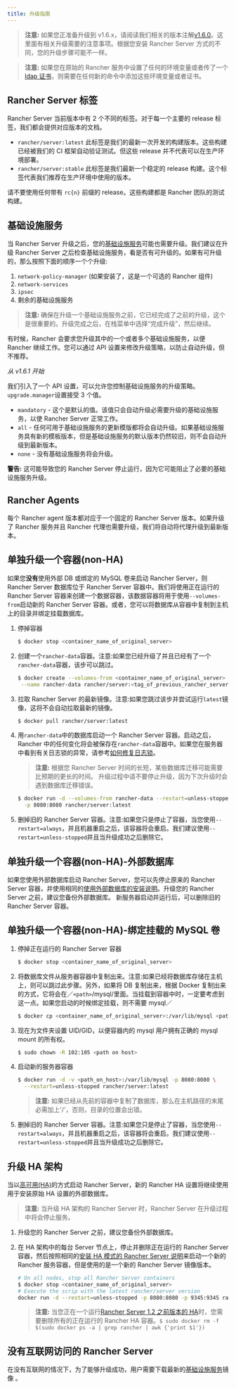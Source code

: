 ```yaml
---
title: 升级指南
---
```


> **注意:** 如果您正准备升级到 v1.6.x，请阅读我们相关的版本注解[v1.6.0](https://github.com/rancher/rancher/releases/tag/v1.6.0)。这里面有相关升级需要的注意事项。根据您安装 Rancher Server 方式的不同，您的升级步骤可能不一样。

> **注意:** 如果您在原始的 Rancher 服务中设置了任何的环境变量或者传了一个[ldap 证书](/docs/rancher1/installation/installing-server/_index#tls认证使用adopenldap)，则需要在任何新的命令中添加这些环境变量或者证书。

## Rancher Server 标签

Rancher Server 当前版本中有 2 个不同的标签。对于每一个主要的 release 标签，我们都会提供对应版本的文档。

- `rancher/server:latest` 此标签是我们的最新一次开发的构建版本。这些构建已经被我们的 CI 框架自动验证测试。但这些 release 并不代表可以在生产环境部署。
- `rancher/server:stable` 此标签是我们最新一个稳定的 release 构建。这个标签代表我们推荐在生产环境中使用的版本。

请不要使用任何带有 `rc{n}` 前缀的 release。这些构建都是 Rancher 团队的测试构建。

## 基础设施服务

当 Rancher Server 升级之后，您的[基础设施服务](/docs/rancher1/rancher-service/_index)可能也需要升级。我们建议在升级 Rancher Server 之后检查基础设施服务，看是否有可升级的。如果有可升级的，那么按照下面的顺序一个个升级:

1. `network-policy-manager` (如果安装了，这是一个可选的 Rancher 组件)
2. `network-services`
3. `ipsec`
4. 剩余的基础设施服务

> **注意:** 确保在升级一个基础设施服务之前，它已经完成了之前的升级，这个是很重要的。升级完成之后，在栈菜单中选择“完成升级”，然后继续。

有时候，Rancher 会要求您升级其中的一个或者多个基础设施服务，以便 Rancher 继续工作。您可以通过 API 设置来修改升级策略，以防止自动升级，但不推荐。

_从 v1.6.1 开始_

我们引入了一个 API 设置，可以允许您控制基础设施服务的升级策略。`upgrade.manager`设置接受 3 个值。

- `mandatory` - 这个是默认的值。该值只会自动升级必需要升级的基础设施服务，以使 Rancher Server 正常工作。
- `all` - 任何可用于基础设施服务的更新模版都将会自动升级。如果基础设施服务具有新的模板版本，但是基础设施服务的默认版本仍然较旧，则不会自动升级到最新版本。
- `none` - 没有基础设施服务将会升级。

**警告:** 这可能导致您的 Rancher Server 停止运行，因为它可能阻止了必要的基础设施服务升级。

## Rancher Agents

每个 Rancher agent 版本都对应于一个固定的 Rancher Server 版本。如果升级了 Rancher 服务并且 Rancher 代理也需要升级，我们将自动将代理升级到最新版本。

## 单独升级一个容器(non-HA)

如果您**没有**使用外部 DB 或绑定的 MySQL 卷来启动 Rancher Server，则 Rancher Server 数据库位于 Rancher Server 容器中。我们将使用正在运行的 Rancher Server 容器来创建一个数据容器，该数据容器将用于使用`--volumes-from`启动新的 Rancher Server 容器。或者，您可以将数据库从容器中复制到主机上的目录并绑定挂载数据库。

1. 停掉容器

   ```bash
   $ docker stop <container_name_of_original_server>
   ```

2. 创建一个`rancher-data`容器。注意:如果您已经升级了并且已经有了一个`rancher-data`容器，该步可以跳过。

   ```bash
   $ docker create --volumes-from <container_name_of_original_server> \
    --name rancher-data rancher/server:<tag_of_previous_rancher_server>
   ```

3. 拉取 Rancher Server 的最新镜像。注意:如果您跳过该步并尝试运行`latest`镜像，这将不会自动拉取最新的镜像。

   ```bash
   $ docker pull rancher/server:latest
   ```

4. 用`rancher-data`中的数据库启动一个 Rancher Server 容器。启动之后，Rancher 中的任何变化将会被保存在`rancher-data`容器中。如果您在服务器中看到有关日志锁的异常，请参考[如何修复日志锁](/docs/rancher1/faq/server/_index#databaselock)。

   > **注意:** 根据您 Rancher Server 时间的长短，某些数据库迁移可能需要比预期的更长的时间。 升级过程中请不要停止升级，因为下次升级时会遇到数据库迁移错误。

   ```bash
   $ docker run -d --volumes-from rancher-data --restart=unless-stopped \
     -p 8080:8080 rancher/server:latest
   ```

5. 删掉旧的 Rancher Server 容器。注意:如果您只是停止了容器，当您使用`--restart=always`，并且机器重启之后，该容器将会重启。我们建议使用`--restart=unless-stopped`并且当升级成功之后删除它。

## 单独升级一个容器(non-HA)-外部数据库

如果您使用外部数据库启动 Rancher Server，您可以先停止原来的 Rancher Server 容器，并使用相同的[使用外部数据库的安装说明](/docs/rancher1/installation/installing-server/_index#single-container-external-database)。升级您的 Rancher Server 之前，建议您备份外部数据库。 新服务器启动并运行后，可以删除旧的 Rancher Server 容器。

## 单独升级一个容器(non-HA)-绑定挂载的 MySQL 卷

1. 停掉正在运行的 Rancher Server 容器

   ```bash
   $ docker stop <container_name_of_original_server>
   ```

2. 将数据库文件从服务器容器中复制出来。注意:如果已经将数据库存储在主机上，则可以跳过此步骤。另外，如果将 DB 复制出来，根据 Docker 复制出来的方式，它将会在／`<path>`/mysql/里面。当挂载到容器中时，一定要考虑到这一点。如果您启动的时候绑定挂载，则不需要 mysql／

   ```bash
   $ docker cp <container_name_of_original_server>:/var/lib/mysql <path on host>
   ```

3. 现在为文件夹设置 UID/GID，以便容器内的 mysql 用户拥有正确的 mysql mount 的所有权。

   ```bash
   $ sudo chown -R 102:105 <path on host>
   ```

4. 启动新的服务器容器

   ```bash
   $ docker run -d -v <path_on_host>:/var/lib/mysql -p 8080:8080 \
     --restart=unless-stopped rancher/server:latest
   ```

   > **注意:** 如果已经从先前的容器中复制了数据库，那么在主机路径的末尾必需加上'/'，否则，目录的位置会出错。

5. 删掉旧的 Rancher Server 容器。注意:如果您只是停止了容器，当您使用`--restart=always`，并且机器重启之后，该容器将会重启。我们建议使用`--restart=unless-stopped`并且当升级成功之后删除它。

## 升级 HA 架构

当以[高可用(HA)](/docs/rancher1/installation/installing-server/_index#multi-nodes)的方式启动 Rancher Server，新的 Rancher HA 设置将继续使用用于安装原始 HA 设置的外部数据库。

> **注意:** 当升级 HA 架构的 Rancher Server 时，Rancher Server 在升级过程中将会停止服务。

1. 升级您的 Rancher Server 之前，建议您备份外部数据库。

2. 在 HA 架构中的每台 Server 节点上，停止并删除正在运行的 Rancher Server 容器，然后按照相同的[安装 HA 模式的 Rancher Server 说明](/docs/rancher1/installation/installing-server/_index#multi-nodes)来启动一个新的 Rancher 服务容器，但是使用的是一个新的 Rancher Server 镜像版本。

   ```bash
   # On all nodes, stop all Rancher Server containers
   $ docker stop <container_name_of_original_server>
   # Execute the scrip with the latest rancher/server version
   docker run -d --restart=unless-stopped -p 8080:8080 -p 9345:9345 rancher/server --db-host myhost.example.com --db-port 3306 --db-user username --db-pass password --db-name cattle --advertise-address <IP_of_the_Node>
   ```

   > **注意:** 当您正在一个运行[Rancher Server 1.2 之前版本的 HA](/docs/rancher1/installation/installing-server/_index)时，您需要删除所有的正在运行的 Rancher HA 容器。`$ sudo docker rm -f $(sudo docker ps -a | grep rancher | awk {'print $1'})`

## 没有互联网访问的 Rancher Server

在没有互联网的情况下，为了能够升级成功，用户需要下载最新的[基础设施服务](/docs/rancher1/rancher-service/_index)镜像 。

